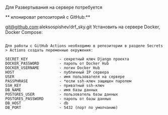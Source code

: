 Для Развертывания на сервере потребуется

** клонироват репозиторий с GitHub:**

git@github.com:aleksospishev/drf_sky.git
Установить на сервере Docker, Docker Compose:


```

Для работы с GitHub Actions необходимо в репозитории в разделе Secrets > Actions создать переменные окружения:

SECRET_KEY              - секретный ключ Django проекта
DOCKER_PASSWORD         - пароль от Docker Hub
DOCKER_USERNAME         - логин Docker Hub
HOST                    - публичный IP сервера
USER                    - имя пользователя на сервере
PASSPHRASE              - *если ssh-ключ защищен паролем
SSH_KEY                 - приватный ssh-ключ
DB_NAME                 - имя базы данных
POSTGRES_USER           - пользователь базы данных
POSTGRES_PASSWORD       - пароль от базы данных
DB_HOST                 - db
DB_PORT                 - 5432 (порт по умолчанию)


